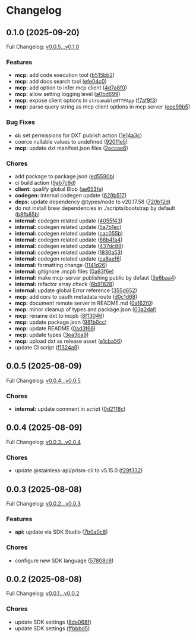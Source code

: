# Changelog

## 0.1.0 (2025-09-20)

Full Changelog: [v0.0.5...v0.1.0](https://github.com/HideMail/hidemail-sdk-ts/compare/v0.0.5...v0.1.0)

### Features

* **mcp:** add code execution tool ([b515bb2](https://github.com/HideMail/hidemail-sdk-ts/commit/b515bb29299e945ce3b0c9b12bf4e4b6d3507bf2))
* **mcp:** add docs search tool ([efe04c0](https://github.com/HideMail/hidemail-sdk-ts/commit/efe04c0179bc6c0aa471d01b7edecab5d066ce19))
* **mcp:** add option to infer mcp client ([4d7a8f0](https://github.com/HideMail/hidemail-sdk-ts/commit/4d7a8f035b532b7be38154bc3cdb472e3ff17f63))
* **mcp:** allow setting logging level ([a0bd699](https://github.com/HideMail/hidemail-sdk-ts/commit/a0bd6991cc244b4e6fc0610a325c7207d6166b1d))
* **mcp:** expose client options in `streamableHTTPApp` ([f7af9f3](https://github.com/HideMail/hidemail-sdk-ts/commit/f7af9f37a9ba69397b02297c335a4a1f957e29c7))
* **mcp:** parse query string as mcp client options in mcp server ([eee99b5](https://github.com/HideMail/hidemail-sdk-ts/commit/eee99b548e8ccb7ccdfad91ff61d1d4139a6a57c))


### Bug Fixes

* **ci:** set permissions for DXT publish action ([1e14a3c](https://github.com/HideMail/hidemail-sdk-ts/commit/1e14a3ccc730e97037c469a8f738951846a4e1a9))
* coerce nullable values to undefined ([92011e5](https://github.com/HideMail/hidemail-sdk-ts/commit/92011e50463dd1df5243d77570382ca5769871d5))
* **mcp:** update dxt manifest.json files ([2eccae6](https://github.com/HideMail/hidemail-sdk-ts/commit/2eccae68da357f4494abcc6ac920fd45fcb07c9b))


### Chores

* add package to package.json ([ed5590b](https://github.com/HideMail/hidemail-sdk-ts/commit/ed5590b01a2667a79c3da2e20db9251a9c0913af))
* ci build action ([9ab7c8d](https://github.com/HideMail/hidemail-sdk-ts/commit/9ab7c8d1263f12592d3cecd8f70757f5e9c6d1f8))
* **client:** qualify global Blob ([ae653fe](https://github.com/HideMail/hidemail-sdk-ts/commit/ae653fee8de62848bcbef7963d0f144315c5ccdc))
* **codegen:** internal codegen update ([629b517](https://github.com/HideMail/hidemail-sdk-ts/commit/629b517fa0fff35a73cc3b8db7d93696845212c8))
* **deps:** update dependency @types/node to v20.17.58 ([720b12d](https://github.com/HideMail/hidemail-sdk-ts/commit/720b12df5466bf9c2c920b0d058ad1506d0e5036))
* do not install brew dependencies in ./scripts/bootstrap by default ([b8fb85b](https://github.com/HideMail/hidemail-sdk-ts/commit/b8fb85bf2290c689460b0ac439140996f56980b0))
* **internal:** codegen related update ([4055f43](https://github.com/HideMail/hidemail-sdk-ts/commit/4055f4397a42e06c82da1ee67565a02dd88cfb32))
* **internal:** codegen related update ([5a7b1ec](https://github.com/HideMail/hidemail-sdk-ts/commit/5a7b1ec0071dcf9458cb974169e77ec8602fc586))
* **internal:** codegen related update ([cac055b](https://github.com/HideMail/hidemail-sdk-ts/commit/cac055b52860197ee54af8a5c5cba214df26f022))
* **internal:** codegen related update ([66b4fa4](https://github.com/HideMail/hidemail-sdk-ts/commit/66b4fa4ea28962be3a7356bbc8067adce2ed6c8a))
* **internal:** codegen related update ([437dc88](https://github.com/HideMail/hidemail-sdk-ts/commit/437dc88b55e80bfd13cc01b3b4843b9aed928dd2))
* **internal:** codegen related update ([1830a53](https://github.com/HideMail/hidemail-sdk-ts/commit/1830a534b6e46a135278dca755c52009689e951a))
* **internal:** codegen related update ([ca8aef6](https://github.com/HideMail/hidemail-sdk-ts/commit/ca8aef6580768af7d33a6d31da28c6809dbd2b66))
* **internal:** formatting change ([1141d26](https://github.com/HideMail/hidemail-sdk-ts/commit/1141d26965cfa84268449a3d7fe2b85ef7c27e0e))
* **internal:** gitignore .mcpb files ([0a83f6e](https://github.com/HideMail/hidemail-sdk-ts/commit/0a83f6e2c1c2cbeed2de573a8afd9855e3194e08))
* **internal:** make mcp-server publishing public by defaut ([3e6baa4](https://github.com/HideMail/hidemail-sdk-ts/commit/3e6baa4aa5bf83b63c91d85f09f5c666f8937aa2))
* **internal:** refactor array check ([6b91828](https://github.com/HideMail/hidemail-sdk-ts/commit/6b91828d6ebf94d533021afa6cdbd208b01a1612))
* **internal:** update global Error reference ([355d652](https://github.com/HideMail/hidemail-sdk-ts/commit/355d652671f6052e335c17e26f73255150b4618d))
* **mcp:** add cors to oauth metadata route ([d0c1d68](https://github.com/HideMail/hidemail-sdk-ts/commit/d0c1d6815490c6e8f80b3c6b15a7ca5e156c63ca))
* **mcp:** document remote server in README.md ([0a162f0](https://github.com/HideMail/hidemail-sdk-ts/commit/0a162f031c219870c8044ea5cd569cdc5bdb257b))
* **mcp:** minor cleanup of types and package.json ([03a2daf](https://github.com/HideMail/hidemail-sdk-ts/commit/03a2daffc0d977d93fe9fae0f1f4798d8d89109b))
* **mcp:** rename dxt to mcpb ([8f13046](https://github.com/HideMail/hidemail-sdk-ts/commit/8f130461937cd9160080ea0fd2141817fe5d20bf))
* **mcp:** update package.json ([981b0cc](https://github.com/HideMail/hidemail-sdk-ts/commit/981b0cc04c5a7440e487263bb43bb7e502c1264e))
* **mcp:** update README ([0ad3f66](https://github.com/HideMail/hidemail-sdk-ts/commit/0ad3f66c577bc439b4b54957d3ab01fd816d1aa0))
* **mcp:** update types ([3ea3ba9](https://github.com/HideMail/hidemail-sdk-ts/commit/3ea3ba9c8d5facd6768f7fe662a465b1163f3fe1))
* **mcp:** upload dxt as release asset ([e1cba56](https://github.com/HideMail/hidemail-sdk-ts/commit/e1cba56828ee05cc6bcd457f4604904ae852417b))
* update CI script ([f1324a9](https://github.com/HideMail/hidemail-sdk-ts/commit/f1324a978ee11d8ec9b130fd82f3e59858a8e84e))

## 0.0.5 (2025-08-09)

Full Changelog: [v0.0.4...v0.0.5](https://github.com/HideMail/hidemail-sdk-ts/compare/v0.0.4...v0.0.5)

### Chores

* **internal:** update comment in script ([0d2118c](https://github.com/HideMail/hidemail-sdk-ts/commit/0d2118c61cfbea34046532330d794882d138df7f))

## 0.0.4 (2025-08-09)

Full Changelog: [v0.0.3...v0.0.4](https://github.com/HideMail/hidemail-sdk-ts/compare/v0.0.3...v0.0.4)

### Chores

* update @stainless-api/prism-cli to v5.15.0 ([f29f332](https://github.com/HideMail/hidemail-sdk-ts/commit/f29f332978748f9d884955ed7cad2794effd9fd4))

## 0.0.3 (2025-08-08)

Full Changelog: [v0.0.2...v0.0.3](https://github.com/HideMail/hidemail-sdk-ts/compare/v0.0.2...v0.0.3)

### Features

* **api:** update via SDK Studio ([7b0a0c8](https://github.com/HideMail/hidemail-sdk-ts/commit/7b0a0c8010697a2aec4b8166aa5921960cecc86e))


### Chores

* configure new SDK language ([57808c8](https://github.com/HideMail/hidemail-sdk-ts/commit/57808c8b295a2dd6bd07df6932137cc77f5baf66))

## 0.0.2 (2025-08-08)

Full Changelog: [v0.0.1...v0.0.2](https://github.com/HideMail/hidemail-sdk-ts/compare/v0.0.1...v0.0.2)

### Chores

* update SDK settings ([8de068f](https://github.com/HideMail/hidemail-sdk-ts/commit/8de068f09d911eef63f6e94953ed05edba901a5e))
* update SDK settings ([ffbbbd5](https://github.com/HideMail/hidemail-sdk-ts/commit/ffbbbd5cd53f9a2f4eb6b52f5e48de4aa48f7b72))
